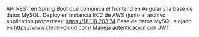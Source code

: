 API REST en Spring Boot que comunica el frontend en Angular y la base de datos MySQL.
Deploy en instancia EC2 de AWS (junto al archivo application.properties): https://18.118.203.74
Base de datos MySQL alojado en https://www.clever-cloud.com/
Maneja autenticación con JWT
